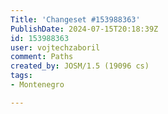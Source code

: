 ```yaml
---
Title: 'Changeset #153988363'
PublishDate: 2024-07-15T20:18:39Z
id: 153988363
user: vojtechzaboril
comment: Paths
created_by: JOSM/1.5 (19096 cs)
tags:
- Montenegro

---
```

